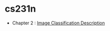 # cs231n

- Chapter 2 : <a href= 'https://bigdata-analyst.tistory.com/291' >Image Classification Description</a>
